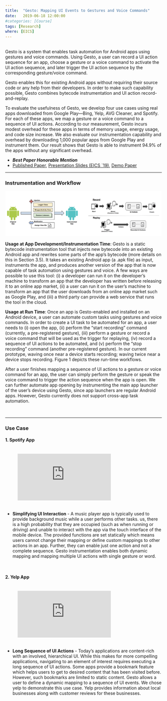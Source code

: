 ```yaml
---
title:  "Gesto: Mapping UI Events to Gestures and Voice Commands"
date:   2019-06-18 12:00:00
#categories: [Course]
tags: [Research]
where: [EICS]
---
```



<br/>
Gesto is a system that enables task automation for Android apps using gestures and voice commands. 
Using Gesto, a user can record a UI action sequence for an app, choose a gesture or a voice command 
to activate the UI action sequence, and later trigger the UI action sequence by the corresponding 
gesture/voice command. 

Gesto enables this for existing Android apps without requiring their source 
code or any help from their developers. In order to make such capability possible, Gesto combines 
bytecode instrumentation and UI action record-and-replay.

To evaluate the usefulness of Gesto, we develop four use cases using real apps downloaded from 
Google Play—Bing, Yelp, AVG Cleaner, and Spotify. For each of these apps, we map a gesture or a 
voice command to a sequence of UI actions. According to our measurement, Gesto incurs modest 
overhead for these apps in terms of memory usage, energy usage, and code size increase. We also 
evaluate our instrumentation capability and overhead by downloading 1,000 popular apps from 
Google Play and instrument them. Our result shows that Gesto is able to instrument 94.9% of the 
apps without any significant overhead.

- **_Best Paper Honorable Mention_**
- <a href="https://dl.acm.org/doi/10.1145/3300964" target="_blank">Published Paper</a>, 
<a href="images/posts/gesto/gesto.pptx" target="_blank">Presentation Slides (EICS `19)</a>,
<a href="https://dl.acm.org/doi/10.1145/3081333.3089336" target="_blank">Demo Paper</a>




---
### Instrumentation and Workflow

<img src="../images/posts/gesto/instrumentation-workflow.png" sytle="padding-top: 100px;" alt="drawing" width="900"/>

**Usage at App Development/Instrumentation Time**: Gesto is a static bytecode instrumentation 
tool that injects new bytecode into an existing Android app and rewrites some parts of the 
app’s bytecode (more details on this in Section 3.5). It takes an existing Android app 
(a .apk file) as input, instruments the app, and produces another version of the app that 
is now capable of task automation using gestures and voice. A few ways are possible to use 
this tool: (i) a developer can run it on the developer’s machine to transform an app that 
the developer has written before releasing it to an online app market, (ii) a user can run 
it on the user’s machine to transform an app that the user downloads from an online app market 
such as Google Play, and (iii) a third party can provide a web service that runs the tool in 
the cloud.

**Usage at Run Time**: Once an app is Gesto-enabled and installed on an Android device, a user 
can automate custom tasks using gestures and voice commands. In order to create a UI task to 
be automated for an app, a user needs to (i) open the app, (ii) perform the “start recording” 
command (currently, a pre-registered gesture), (iii) perform a gesture or record a voice 
command that will be used as the trigger for replaying, (iv) record a sequence of UI actions 
to be automated, and (v) perform the “stop recording” command (another pre-registered gesture). 
In our current prototype, waving once near a device starts recording; waving twice near a 
device stops recording. Figure 1 depicts these run-time workflows.

After a user finishes mapping a sequence of UI actions to a gesture or voice command for an app, 
the user can simply perform the gesture or speak the voice command to trigger the action 
sequence when the app is open. We can further automate app opening by instrumenting the main 
app launcher of the user’s device using Gesto, since app launchers are regular Android apps. 
However, Gesto currently does not support cross-app task automation.

<br/>

---
### Use Case

#### 1. Spotify App

<br/>

<div class="video_container" style="margin-left: 40px;"> 
    <iframe class="responsive-iframe" src="https://www.youtube.com/embed/LKN5g7J2epw" frameborder="0" allowfullscreen="true"></iframe>
</div>

<br/>

- **Simplifying UI Interaction** - A music player app is typically used to provide background 
music while a user performs other tasks. us, there is a high probability that they are 
occupied (such as when running or driving) and unable to interact with the app via the 
touch interface of the mobile device. The provided functions are set statically which means 
users cannot change their mapping or define custom mappings to other actions in an app. 
Further, they can enable just one action and not a complete sequence. Gesto instrumentation 
enables both dynamic mapping and mapping multiple UI actions with single gesture or word.

<br/>

#### 2. Yelp App

<br/>

<div class="video_container" style="margin-left: 40px;"> 
    <iframe class="responsive-iframe" src="https://www.youtube.com/embed/DWylllt2N0U" frameborder="0" allowfullscreen="true"></iframe>
</div>

<br/>

- **Long Sequence of UI Actions** - Today’s applications are content-rich with an involved, 
hierarchical UI. While this makes for more compelling applications, navigating to an element 
of interest requires executing a long sequence of UI actions. Some apps provide a bookmark 
feature which helps users to get to desired content that has been visited before. However, 
such bookmarks are limited to static content. Gesto allows a user to define a dynamic 
mapping to a sequence of UI events. We chose yelp to demonstrate this use case. Yelp 
provides information about local businesses along with customer reviews for these businesses.

<br/>
